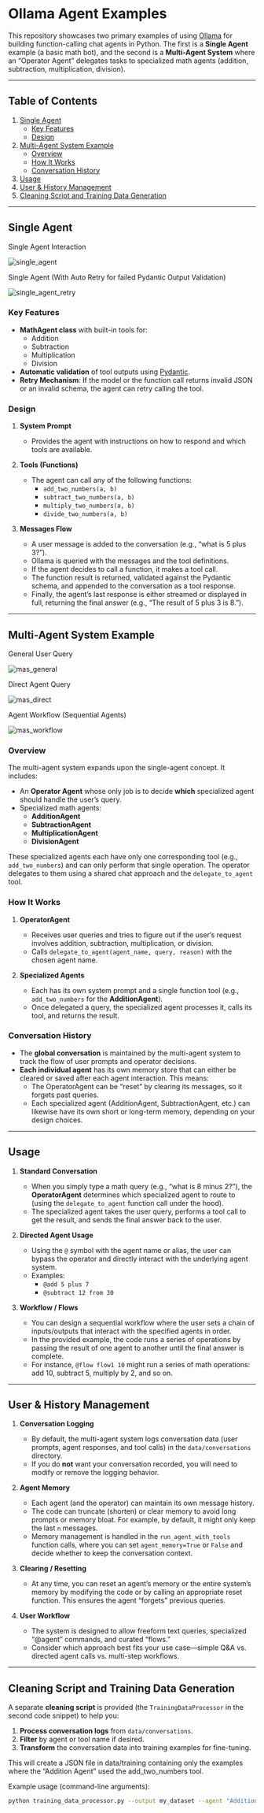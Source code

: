# Ollama Agent Examples

This repository showcases two primary examples of using [Ollama]([https://github.com/jmorganca/ollama](https://ollama.com/library/llama3.2)) for building function-calling chat agents in Python. The first is a **Single Agent** example (a basic math bot), and the second is a **Multi-Agent System** where an “Operator Agent” delegates tasks to specialized math agents (addition, subtraction, multiplication, division). 

---

## Table of Contents

1. [Single Agent](#single-agent)
   - [Key Features](#key-features)
   - [Design](#design)
2. [Multi-Agent System Example](#multi-agent-system-example)
   - [Overview](#overview)
   - [How It Works](#how-it-works)
   - [Conversation History](#conversation-history)
3. [Usage](#usage)
4. [User & History Management](#user--history-management)
5. [Cleaning Script and Training Data Generation](#cleaning-script-and-training-data-generation)

---

## Single Agent

Single Agent Interaction

![single_agent](https://github.com/user-attachments/assets/4d15af1c-7f59-430a-8a35-7e9bc627e82d)


Single Agent (With Auto Retry for failed Pydantic Output Validation)

![single_agent_retry](https://github.com/user-attachments/assets/ae9138ae-f477-4be8-966a-bf3703f20487)


### Key Features
- **MathAgent class** with built-in tools for:
  - Addition
  - Subtraction
  - Multiplication
  - Division
- **Automatic validation** of tool outputs using [Pydantic](https://docs.pydantic.dev).
- **Retry Mechanism**: If the model or the function call returns invalid JSON or an invalid schema, the agent can retry calling the tool.

### Design

1. **System Prompt**  
   - Provides the agent with instructions on how to respond and which tools are available.

2. **Tools (Functions)**  
   - The agent can call any of the following functions:
     - `add_two_numbers(a, b)`
     - `subtract_two_numbers(a, b)`
     - `multiply_two_numbers(a, b)`
     - `divide_two_numbers(a, b)`

3. **Messages Flow**  
   - A user message is added to the conversation (e.g., “what is 5 plus 3?”).  
   - Ollama is queried with the messages and the tool definitions.  
   - If the agent decides to call a function, it makes a tool call.  
   - The function result is returned, validated against the Pydantic schema, and appended to the conversation as a tool response.  
   - Finally, the agent’s last response is either streamed or displayed in full, returning the final answer (e.g., “The result of 5 plus 3 is 8.”).


---

## Multi-Agent System Example

General User Query

![mas_general](https://github.com/user-attachments/assets/b32b7164-4e7d-4e3f-adae-36b03ac7465c)


Direct Agent Query

![mas_direct](https://github.com/user-attachments/assets/55a455b7-24e9-4c89-b6b4-b526191a4b70)


Agent Workflow (Sequential Agents)

![mas_workflow](https://github.com/user-attachments/assets/0c630479-6a24-4769-a7fe-b8e0e1654b7b)

### Overview

The multi-agent system expands upon the single-agent concept. It includes:

- An **Operator Agent** whose only job is to decide **which** specialized agent should handle the user’s query.
- Specialized math agents:
  - **AdditionAgent**
  - **SubtractionAgent**
  - **MultiplicationAgent**
  - **DivisionAgent**

These specialized agents each have only one corresponding tool (e.g., `add_two_numbers`) and can only perform that single operation. The operator delegates to them using a shared chat approach and the `delegate_to_agent` tool.

### How It Works

1. **OperatorAgent**  
   - Receives user queries and tries to figure out if the user’s request involves addition, subtraction, multiplication, or division.  
   - Calls `delegate_to_agent(agent_name, query, reason)` with the chosen agent name.

2. **Specialized Agents**  
   - Each has its own system prompt and a single function tool (e.g., `add_two_numbers` for the **AdditionAgent**).  
   - Once delegated a query, the specialized agent processes it, calls its tool, and returns the result.

### Conversation History

- The **global conversation** is maintained by the multi-agent system to track the flow of user prompts and operator decisions.  
- **Each individual agent** has its own memory store that can either be cleared or saved after each agent interaction. This means:
  - The OperatorAgent can be “reset” by clearing its messages, so it forgets past queries.
  - Each specialized agent (AdditionAgent, SubtractionAgent, etc.) can likewise have its own short or long-term memory, depending on your design choices.

---

## Usage

1. **Standard Conversation**  
   - When you simply type a math query (e.g., “what is 8 minus 2?”), the **OperatorAgent** determines which specialized agent to route to (using the `delegate_to_agent` function call under the hood).
   - The specialized agent takes the user query, performs a tool call to get the result, and sends the final answer back to the user.

2. **Directed Agent Usage**  
   - Using the `@` symbol with the agent name or alias, the user can bypass the operator and directly interact with the underlying agent system.  
   - Examples:
     - `@add 5 plus 7`
     - `@subtract 12 from 30`

3. **Workflow / Flows**  
   - You can design a sequential workflow where the user sets a chain of inputs/outputs that interact with the specified agents in order.  
   - In the provided example, the code runs a series of operations by passing the result of one agent to another until the final answer is complete.  
   - For instance, `@flow flow1 10` might run a series of math operations: add 10, subtract 5, multiply by 2, and so on.

---

## User & History Management

1. **Conversation Logging**  
   - By default, the multi-agent system logs conversation data (user prompts, agent responses, and tool calls) in the `data/conversations` directory.  
   - If you do **not** want your conversation recorded, you will need to modify or remove the logging behavior.

2. **Agent Memory**  
   - Each agent (and the operator) can maintain its own message history.  
   - The code can truncate (shorten) or clear memory to avoid long prompts or memory bloat. For example, by default, it might only keep the last `n` messages.  
   - Memory management is handled in the `run_agent_with_tools` function calls, where you can set `agent_memory=True` or `False` and decide whether to keep the conversation context.

3. **Clearing / Resetting**  
   - At any time, you can reset an agent’s memory or the entire system’s memory by modifying the code or by calling an appropriate reset function. This ensures the agent “forgets” previous queries.

4. **User Workflow**  
   - The system is designed to allow freeform text queries, specialized “@agent” commands, and curated “flows.”  
   - Consider which approach best fits your use case—simple Q&A vs. directed agent calls vs. multi-step workflows.

---

## Cleaning Script and Training Data Generation

A separate **cleaning script** is provided (the `TrainingDataProcessor` in the second code snippet) to help you:

1. **Process conversation logs** from `data/conversations`.  
2. **Filter** by agent or tool name if desired.  
3. **Transform** the conversation data into training examples for fine-tuning.

This will create a JSON file in data/training containing only the examples where the “Addition Agent” used the add_two_numbers tool.

Example usage (command-line arguments):

```bash
python training_data_processor.py --output my_dataset --agent "Addition Agent" --tool add_two_numbers
